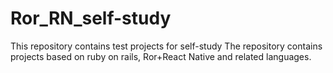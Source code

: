 # Ror_RN_self-study
This repository contains test projects for self-study
The repository contains projects based on ruby ​​on rails, Ror+React Native and related languages.
